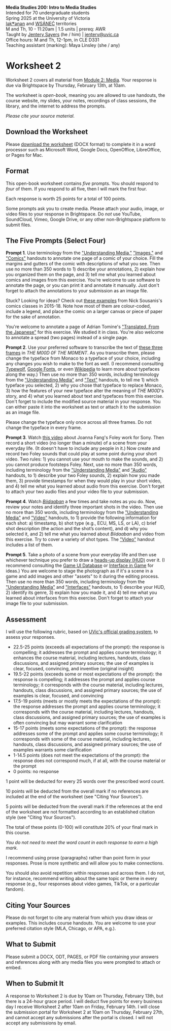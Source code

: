 **Media Studies 200: Intro to Media Studies**     
Intended for 70 undergraduate students     
Spring 2025 at the University of Victoria  
[lək̓ʷəŋən](https://www.songheesnation.ca/community/l-k-ng-n-traditional-territory) and [<u>W</u>SÁNEĆ](https://wsanec.com/) territories  
M and Th, 10 - 11:20am | 1.5 units | prereq: AWR   
Taught by [Jentery Sayers](https://jntry.work/) (he / him) | [jentery@uvic.ca](mailto:jentery@uvic.ca)    
Office hours: M and Th, 12-1pm, in CLE D331    
Teaching assistant (marking): Maya Linsley (she / any)

# Worksheet 2

Worksheet 2 covers all material from [Module 2: Media](https://jentery.github.io/mdia200v4/#module-2-media). Your response is due via Brightspace by Thursday, February 13th, at 10am.

The worksheet is *open-book*, meaning you are allowed to use handouts, the course website, my slides, your notes, recordings of class sessions, the library, and the internet to address the prompts.

*Please cite your source material.*

## Download the Worksheet 

Please [download the worksheet](mdia200v4Worksheet2.docx) (DOCX format) to complete it in a word processor such as Microsoft Word, Google Docs, OpenOffice, LibreOffice, or Pages for Mac.  

## Format

This open-book worksheet contains *five* prompts. You should respond to *four* of them. If you respond to all five, then I will mark the first four. 

Each response is worth 25 points for a total of 100 points. 

Some prompts ask you to create media. Please attach your audio, image, or video files to your response in Brightspace. Do *not* use YouTube, SoundCloud, Vimeo, Google Drive, or any other non-Brightspace platform to submit files. 

## The Five Prompts (Select Four)

**Prompt 1**. Use terminology from the ["Understanding Media,"](https://bright.uvic.ca/d2l/le/lessons/365831/topics/3191119) ["Images,"](https://bright.uvic.ca/d2l/le/lessons/365831/topics/3191468) and ["Comics"](https://bright.uvic.ca/d2l/le/lessons/365831/topics/3191512) handouts to annotate one page of a comic of your choice. Fill the margins and gutters of the comic with descriptions of what you see. Then use no more than 350 words to 1) describe your annotations, 2) explain how you organized them on the page, and 3) tell me what you learned about comics and images from this exercise. You're welcome to use software to annotate the page, or you can print it and annotate it manually. Just don't forget to attach the annotations to your submission as an image file.

Stuck? Looking for ideas? Check out [these examples](https://bright.uvic.ca/d2l/le/lessons/365831/topics/3201875) from Nick Sousanis's comics classes in 2015-18. Note how most of them are colour-coded, include a legend, and place the comic on a larger canvas or piece of paper for the sake of annotation.

You're welcome to annotate a page of Adrian Tomine's ["Translated, From the Japanese"](https://bright.uvic.ca/d2l/le/lessons/365831/topics/3156910) for this exercise. We studied it in class. You're also welcome to annotate a spread (two pages) instead of a single page.

**Prompt 2**. Use your preferred software to transcribe the text of [these three frames](https://bright.uvic.ca/d2l/le/lessons/365831/topics/3195907) in *THE M00D 0F THE M0MENT*. As you transcribe them, please change the typeface from Monaco to a typeface of your choice, including any changes you wish to make to the font as well. (I recommend consulting [Typewolf](https://www.typewolf.com/recommendations), [Google Fonts](https://fonts.google.com/), or even [Wikipedia](https://en.wikipedia.org/wiki/List_of_typefaces) to learn more about typefaces along the way.) Then use no more than 350 words, including terminology from the ["Understanding Media"](https://bright.uvic.ca/d2l/le/lessons/365831/topics/3191119) and  ["Text"](https://bright.uvic.ca/d2l/le/lessons/365831/topics/3191538) handouts, to tell me 1) which typeface you selected, 2) why you chose that typeface to replace Monaco, 3) how the features of your new typeface alter the meaning of *THE M00D*'s story, and 4) what you learned about text and typefaces from this exercise. Don't forget to include the modified source material in your response. You can either paste it into the worksheet as text or attach it to the submission as an image file.

Please change the typeface only once across all three frames. Do not change the typeface in every frame.

**Prompt 3**. Watch [this video](https://www.youtube.com/watch?v=WFVLWo5B81w) about Joanna Fang's Foley work for Sony. Then record a short video (no longer than a minute) of a scene from your everyday life. (It doesn't have to include any people in it.) Now create and record two Foley sounds that could play at some point during your short video. Two rules: 1) you cannot use your mouth to make the sounds, and 2) you cannot produce footsteps Foley. Next, use no more than 350 words, including terminology from the ["Understanding Media"](https://bright.uvic.ca/d2l/le/lessons/365831/topics/3191119) and ["Audio"](https://bright.uvic.ca/d2l/le/lessons/365831/topics/3191633) handouts, to 1) describe your two Foley sounds, 2) explain how you made them, 3) provide timestamps for when they would play in your short video, and 4) tell me what you learned about audio from this exercise. Don't forget to attach your two audio files and your video file to your submission.

**Prompt 4**. Watch [*Biidaaban*](https://www.spottedfawnproductions.com/biidaaban/) a few times and take notes as you do. Now, review your notes and identify three important shots in the video. Then use no more than 350 words, including terminology from the ["Understanding Media"](https://bright.uvic.ca/d2l/le/lessons/365831/topics/3191119) and ["Video"](https://bright.uvic.ca/d2l/le/lessons/365831/topics/3195421) handouts, to 1) provide the following information for each shot: a) timestamp, b) shot type (e.g., ECU, MS, LS, or LA), c) brief shot description (the action and the shot’s content), and d) why you selected it, and 2) tell me what you learned about *Biidaaban* and video from this exercise. Try to cover a variety of shot types. The ["Video"](https://bright.uvic.ca/d2l/le/lessons/365831/topics/3195421) handout includes a list of them.

**Prompt 5**. Take a photo of a scene from your everyday life and then use whichever technique you prefer to draw a [heads-up display (HUD)](https://en.wikipedia.org/wiki/HUD_(video_games)) over it. (I recommend consulting the [Game UI Database](https://www.gameuidatabase.com/index.php) or [Interface in Game](https://interfaceingame.com/) for ideas.) You are welcome to stage the photograph as if it's a scene in a game and add images and other "assets" to it during the editing process. Then use no more than 350 words, including terminology from the ["Understanding Media"](https://bright.uvic.ca/d2l/le/lessons/365831/topics/3191119) and ["Interfaces"](https://bright.uvic.ca/d2l/le/lessons/365831/topics/3195519) handouts, to 1) describe your HUD, 2) identify its genre, 3) explain how you made it, and 4) tell me what you learned about interfaces from this exercise. Don't forget to attach your image file to your submission.

## Assessment 

I will use the following rubric, based on [UVic's official grading system](https://www.uvic.ca/calendar/undergrad/index.php#/policy/S1AAgoGuV?bc=true&bcCurrent=14%20-%20Grading&bcGroup=Undergraduate%20Academic%20Regulations&bcItemType=policies), to assess your responses. 

* 22.5-25 points (exceeds all expectations of the prompt): the response is compelling; it addresses the prompt and applies course terminology; it enhances the course material, including lectures, handouts, class discussions, and assigned primary sources; the use of examples is clear, focused, convincing, and inventive (original insight)
* 19.5-22 points (exceeds some or most expectations of the prompt): the response is compelling; it addresses the prompt and applies course terminology; it corresponds with the course material, including lectures, handouts, class discussions, and assigned primary sources; the use of examples is clear, focused, and convincing 
* 17.5-19 points (meets or mostly meets the expectations of the prompt): the response addresses the prompt and applies course terminology; it corresponds with the course material, including lectures, handouts, class discussions, and assigned primary sources; the use of examples is often convincing but may warrant some clarification
* 15-17 points (meets some expectations of the prompt): the response addresses some of the prompt and applies some course terminology; it corresponds with some of the course material, including lectures, handouts, class discussions, and assigned primary sources; the use of examples warrants some clarification
* 1-14.5 points (does not meet the expectations of the prompt): the response does not correspond much, if at all, with the course material or the prompt
* 0 points: no response  

1 point will be deducted for every 25 words over the prescribed word count. 

10 points will be deducted from the overall mark if no references are included at the end of the worksheet (see "Citing Your Sources").

5 points will be deducted from the overall mark if the references at the end of the worksheet are not formatted according to an established citation style (see "Citing Your Sources").

The total of these points (0-100) will constitute 20% of your final mark in this course. 

*You do not need to meet the word count in each response to earn a high mark.* 

I recommend using prose (paragraphs) rather than point form in your responses. Prose is more synthetic and will allow you to make connections.

You should also avoid repetition within responses and across them. I do not, for instance, recommend writing about the same topic or theme in every response (e.g., four responses about video games, TikTok, or a particular fandom).

## Citing Your Sources 

Please do not forget to cite any material from which you draw ideas or examples. This includes course handouts. You are welcome to use your preferred citation style (MLA, Chicago, or APA, e.g.).  

## What to Submit 

Please submit a DOCX, ODT, PAGES, or PDF file containing your answers and references along with any media files you were prompted to attach or embed. 

## When to Submit It

A response to Worksheet 2 is due by 10am on Thursday, February 13th, but there is a 24-hour grace period. I will deduct five points for every business day I receive Worksheet 2 after 10am on Friday, February 14th. I will close the submission portal for Worksheet 2 at 10am on Thursday, February 27th, and cannot accept any submissions after the portal is closed. I will not accept any submissions by email.

